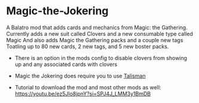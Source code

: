 # Magic-the-Jokering
 A Balatro mod that adds cards and mechanics from Magic: the Gathering.
 Currently adds a new suit called Clovers and a new consumable type called Magic
 And also adds Magic the Gathering packs and a couple new tags
 Toatling up to 80 new cards, 2 new tags, and 5 new boster packs.

- There is an option in the mods config to disable clovers from showing up and any associated cards with clovers
- Magic the Jokering does require you to use [Talisman](https://github.com/SpectralPack/Talisman)
   
- Tutorial to download the mod and most other mods as well: https://youtu.be/ez5Jlo8jpnY?si=SPJ4J_LMM3y1BmDB
